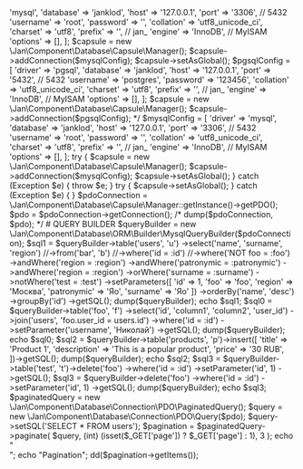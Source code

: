 <?php


# CONNECTION
/*
$mysqlConfig = [
    'driver' => 'mysql',
    'database' => 'janklod',
    'host' => '127.0.0.1',
    'port' => '3306', // 5432
    'username' => 'root',
    'password' => '',
    'collation' => 'utf8_unicode_ci',
    'charset' => 'utf8',
    'prefix' => '', // jan_
    'engine' => 'InnoDB', // MyISAM
    'options' => [],
];


$capsule = new \Jan\Component\Database\Capsule\Manager();
$capsule->addConnection($mysqlConfig);
$capsule->setAsGlobal();



$pgsqlConfig = [
    'driver' => 'pgsql',
    'database' => 'janklod',
    'host' => '127.0.0.1',
    'port' => '5432', // 5432
    'username' => 'postgres',
    'password' => '123456',
    'collation' => 'utf8_unicode_ci',
    'charset' => 'utf8',
    'prefix' => '', // jan_
    'engine' => 'InnoDB', // MyISAM
    'options' => [],
];


$capsule = new \Jan\Component\Database\Capsule\Manager();
$capsule->addConnection($pgsqlConfig);
*/

$mysqlConfig = [
    'driver' => 'mysql',
    'database' => 'janklod',
    'host' => '127.0.0.1',
    'port' => '3306', // 5432
    'username' => 'root',
    'password' => '',
    'collation' => 'utf8_unicode_ci',
    'charset' => 'utf8',
    'prefix' => '', // jan_
    'engine' => 'InnoDB', // MyISAM
    'options' => [],
];



try {
    $capsule = new \Jan\Component\Database\Capsule\Manager();
    $capsule->addConnection($mysqlConfig);
    $capsule->setAsGlobal();
} catch (Exception $e) {
    throw $e;
}

try {
    $capsule->setAsGlobal();
} catch (Exception $e) {
}


$pdoConnection = \Jan\Component\Database\Capsule\Manager::getInstance()->getPDO();
$pdo = $pdoConnection->getConnection();

/* dump($pdoConnection, $pdo); */



# QUERY BUILDER
$queryBuilder = new \Jan\Component\Database\ORM\Builder\MysqlQueryBuilder($pdoConnection);

$sql1 = $queryBuilder->table('users', 'u')
                     ->select('name', 'surname', 'region')
                     //->from('bar', 'b')
                     //->where('id = :id')
                     //->where('NOT foo = :foo')
                     ->andWhere('region = :region')
                     ->andWhere('patronymic = :patronymic')
                     ->andWhere('region = :region')
                     ->orWhere('surname = :surname')
                     ->notWhere('test = :test')
                     ->setParameters([
                         'id' => 1,
                         'foo' => 'foo',
                         'region' => 'Москва',
                         'patronymic' => 'Яо',
                         'surname' => 'Яо'
                     ])
                     ->orderBy('name', 'desc')
                     ->groupBy('id')
                     ->getSQL();

dump($queryBuilder);
echo $sql1;


$sql0 = $queryBuilder->table('foo', 'f')
                     ->select('id', 'column1', 'column2', 'user_id')
                     ->join('users', 'foo.user_id = users.id')
                     ->where('id = :id')
                     ->setParameter('username', 'Николай')
                     ->getSQL();

dump($queryBuilder);
echo $sql0;




$sql2 = $queryBuilder->table('products', 'p')->insert([
    'title' => 'Product 1',
    'description' => 'This is a popular product',
    'price' => '30 RUB',
])->getSQL();

dump($queryBuilder);
echo $sql2;


$sql3 = $queryBuilder->table('test', 't')->delete('foo')
                     ->where('id = :id')
                     ->setParameter('id', 1)
                     ->getSQL();

$sql3 = $queryBuilder->delete('foo')
                     ->where('id = :id')
                     ->setParameter('id', 1)
                     ->getSQL();



dump($queryBuilder);
echo $sql3;


$paginatedQuery = new \Jan\Component\Database\Connection\PDO\PaginatedQuery();

$query = new \Jan\Component\Database\Connection\PDO\Query($pdo);

$query->setSQL('SELECT * FROM users');

$pagination = $paginatedQuery->paginate(
    $query, (int) (isset($_GET['page']) ? $_GET['page'] : 1),
    3
);


echo "<br>";
echo "Pagination";
dd($pagination->getItems());
